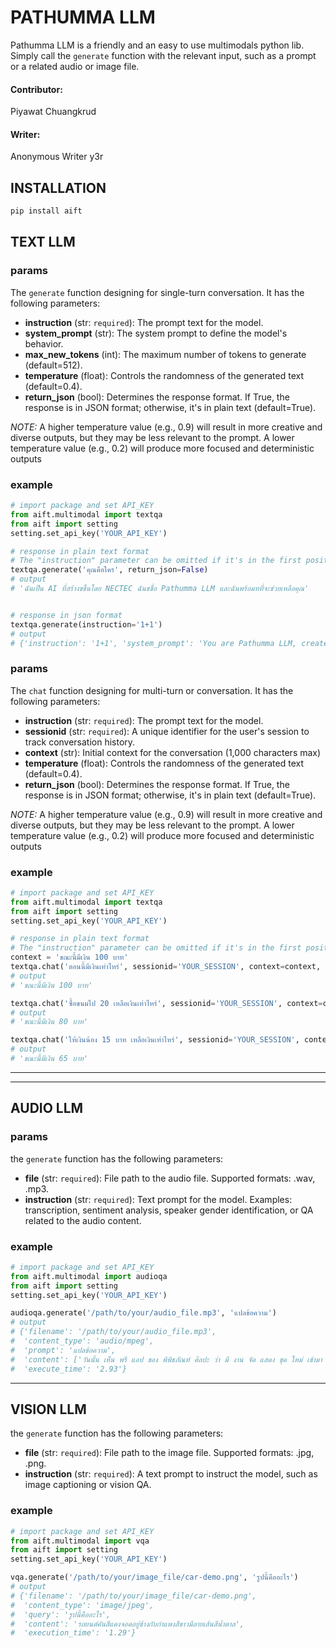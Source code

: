 # PATHUMMA LLM
Pathumma LLM is a friendly and an easy to use multimodals python lib. Simply call the `generate` function with the relevant input, such as a prompt or a related audio or image file.

#### Contributor: 
Piyawat Chuangkrud

#### Writer: 
Anonymous Writer y3r
## INSTALLATION
```sh
pip install aift
```

## TEXT LLM

### params
The `generate` function designing for single-turn conversation. It has the following parameters:

* **instruction** (str: `required`): The prompt text for the model.
* **system_prompt** (str): The system prompt to define the model's behavior.
* **max_new_tokens** (int): The maximum number of tokens to generate (default=512).
* **temperature** (float): Controls the randomness of the generated text (default=0.4).
* **return_json** (bool): Determines the response format. If True, the response is in JSON format; otherwise, it's in plain text (default=True).

_NOTE:_ 
A higher temperature value (e.g., 0.9) will result in more creative and diverse outputs, but they may be less relevant to the prompt. A lower temperature value (e.g., 0.2) will produce more focused and deterministic outputs


### example
```python
# import package and set API_KEY
from aift.multimodal import textqa
from aift import setting
setting.set_api_key('YOUR_API_KEY')

# response in plain text format
# The "instruction" parameter can be omitted if it's in the first position
textqa.generate('คุณคือใคร', return_json=False)
# output
# 'ฉันเป็น AI ที่สร้างขขึ้นโดย NECTEC ฉันชชื่อ Pathumma LLM และฉันพร้อมทที่จะช่วยเหลือคุณ'


# response in json format
textqa.generate(instruction='1+1')
# output
# {'instruction': '1+1', 'system_prompt': 'You are Pathumma LLM, created by NECTEC (National Electronics and Computer Technology Center). Your are a helpful assistant.', 'content': '2', 'temperature': 0.4, 'max_new_tokens' : 256, 'execution_time': '0.04'}
```

### params
The `chat` function designing for multi-turn or conversation. It has the following parameters:

* **instruction** (str: `required`): The prompt text for the model.
* **sessionid** (str: `required`): A unique identifier for the user's session to track conversation history.
* **context** (str): Initial context for the conversation (1,000 characters max)
* **temperature** (float): Controls the randomness of the generated text (default=0.4).
* **return_json** (bool): Determines the response format. If True, the response is in JSON format; otherwise, it's in plain text (default=True).

_NOTE:_ 
A higher temperature value (e.g., 0.9) will result in more creative and diverse outputs, but they may be less relevant to the prompt. A lower temperature value (e.g., 0.2) will produce more focused and deterministic outputs


### example
```python
# import package and set API_KEY
from aift.multimodal import textqa
from aift import setting
setting.set_api_key('YOUR_API_KEY')

# response in plain text format
# The "instruction" parameter can be omitted if it's in the first position
context = 'ขณะนี้มีเงิน 100 บาท'
textqa.chat('ตอนนี้มีเงินเท่าไหร่', sessionid='YOUR_SESSION', context=context, temperature=0.2, return_json=False)
# output
# 'ขณะนี้มีเงิน 100 บาท'

textqa.chat('ซื้อขนมไป 20 เหลือเงินเท่าไหร่', sessionid='YOUR_SESSION', context=context, temperature=0.2, return_json=False)
# output
# 'ขณะนี้มีเงิน 80 บาท'

textqa.chat('ให้เงินน้อง 15 บาท เหลือเงินเท่าไหร่', sessionid='YOUR_SESSION', context=context, temperature=0.2, return_json=False)
# output
# 'ขณะนี้มีเงิน 65 บาท'
```
---

---

## AUDIO LLM
### params
the `generate` function has the following parameters:

* **file** (str: `required`): File path to the audio file. Supported formats: .wav, .mp3.
* **instruction** (str: `required`): Text prompt for the model. Examples: transcription, sentiment analysis, speaker gender identification, or QA related to the audio content.

### example
```python
# import package and set API_KEY
from aift.multimodal import audioqa
from aift import setting
setting.set_api_key('YOUR_API_KEY')

audioqa.generate('/path/to/your/audio_file.mp3', 'แปลข้อความ')
# output
# {'filename': '/path/to/your/audio_file.mp3',
#  'content_type': 'audio/mpeg',
#  'prompt': 'แปลข้อความ',
#  'content': ['วันนั้น เห็น พรี แอป ของ พิพิธภัณฑ์ ศิลปะ ว่า มี งาน จัด แสดง ชุด ใหม่ เข้ามา แล้ว เกี่ยวกับ ภาพพิมพ์ ญี่ปุ่น แฟน เร นี่ ชอบ มาก'],
#  'execute_time': '2.93'}
```
---

## VISION LLM
the `generate` function has the following parameters:

* **file** (str: `required`): File path to the image file. Supported formats: .jpg, .png.
* **instruction** (str: `required`): A text prompt to instruct the model, such as image captioning or vision QA.

### example
```python
# import package and set API_KEY
from aift.multimodal import vqa
from aift import setting
setting.set_api_key('YOUR_API_KEY')

vqa.generate('/path/to/your/image_file/car-demo.png', 'รูปนี้คืออะไร')
# output
# {'filename': '/path/to/your/image_file/car-demo.png',
#  'content_type': 'image/jpeg',
#  'query': 'รูปนี้คืออะไร',
#  'content': 'รถยนต์คันสีแดงจอดอยู่ข้างกับกำแพงสีขาวมีลายเส้นสีน้ำตาล',
#  'execution_time': '1.29'}
```
